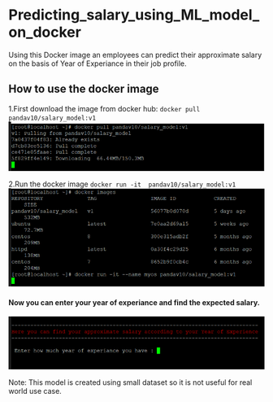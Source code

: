 # Predicting_salary_using_ML_model_on_docker
Using this Docker image an employees can predict their approximate salary on the basis of Year of Experiance in their job profile.
## How to use the docker image
1.First download the image from docker hub:
  `docker pull pandav10/salary_model:v1`
![](screenshot/docker_pull.png)

2.Run the docker image
  `docker run -it  pandav10/salary_model:v1`
![](screenshot/run_image.png)

#### Now you can enter your year of experiance and find the expected salary.
![](screenshot/first_screen.png)

Note: This model is created using small dataset so it is not useful for real world use case.
